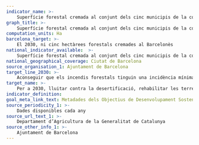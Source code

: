 ```yaml
---
indicator_name: >-
    Superfície forestal cremada al conjunt dels cinc municipis de la comarca del Barcelonès (Badalona, Barcelona, L’Hospitalet de Llobregat, Sant Adrià de Besòs i Santa Coloma de Gramenet)
graph_title: >-
    Superfície forestal cremada al conjunt dels cinc municipis de la comarca del Barcelonès (Badalona, Barcelona, L’Hospitalet de Llobregat, Sant Adrià de Besòs i Santa Coloma de Gramenet)
computation_units: Ha
barcelona_target: >-
    El 2030, ni cinc hectàrees forestals cremades al Barcelonès
national_indicator_available:  >-
    Superfície forestal cremada al conjunt dels cinc municipis de la comarca del Barcelonès (Badalona, Barcelona, L’Hospitalet de Llobregat, Sant Adrià de Besòs i Santa Coloma de Gramenet)
national_geographical_coverage: Ciutat de Barcelona 
source_organisation_1: Ajuntament de Barcelona
target_line_2030: >-
    Aconseguir que els incendis forestals tinguin una incidència mínima al Barcelonès, amb menys de 5 hectàrees cremades per any
target_name: >-
    Per a 2030, lluitar contra la desertificació, rehabilitar les terres i els sòls degradats, incloses les terres afectades per la desertificació, la sequera i les inundacions, i procurar assolir un món neutral quant a la degradació de les terres
indicator_definition:
goal_meta_link_text: Metadades dels Objectius de Desenvolupament Sostenible de les Nacions Unides (pdf 894kB)
source_periodicity_1: >-
    Dades disponibles cada any
source_url_text_1: >-
    Departament d’Agricultura de la Generalitat de Catalunya
source_other_info_1: >-
    Ajuntament de Barcelona
---
```

